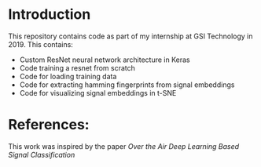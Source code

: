 # Introduction
This repository contains code as part of my internship at GSI Technology in 2019. This contains:
* Custom ResNet neural network architecture in Keras 
* Code training a resnet from scratch 
* Code for loading training data
* Code for extracting hamming fingerprints from signal embeddings
* Code for visualizing signal embeddings in t-SNE

# References:
This work was inspired by the paper *Over the Air Deep Learning Based Signal Classification*

